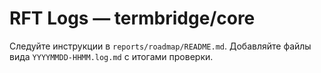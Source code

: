 # RFT Logs — termbridge/core

Следуйте инструкции в `reports/roadmap/README.md`. Добавляйте файлы вида `YYYYMMDD-HHMM.log.md` с итогами проверки.
